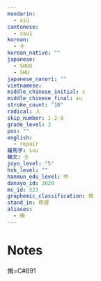 ```yaml
---
mandarin:
  - xiū
cantonese:
  - sau1
korean:
  - 수
korean_native: ""
japanese:
  - SHUU
  - SHU
japanese_nanori: ""
vietnamese:
middle_chinese_initial: s
middle_chinese_final: ɨu
stroke_count: "10"
radical: 人
skip_number: 1-2-8
grade_level: 3
pos: ""
english:
  - repair
羅馬字: suu
韓文: 숫
joyo_level: "5"
hsk_level: ""
hanmun_edu_level: 中
danayo_id: 3020
mc_id: 523
graphemic_classification: 攸
stand_in: 修理
aliases:
  - 脩
---
```


# Notes
脩=C#891
